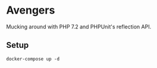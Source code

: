 # Avengers 
Mucking around with PHP 7.2 and PHPUnit's reflection API. 

## Setup
```$php
docker-compose up -d 
```